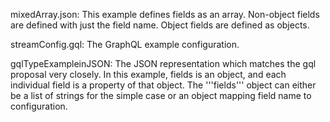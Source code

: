 mixedArray.json: This example defines fields as an array. Non-object fields are defined with just the field name. Object fields are defined as objects.

streamConfig.gql: The GraphQL example configuration.

gqlTypeExampleinJSON: The JSON representation which matches the gql proposal very closely. In this example, fields is an object, and each individual field is a property of that object. The '''fields''' object can either be a list of strings for the simple case or an object mapping field name to configuration.